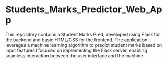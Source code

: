 # Students_Marks_Predictor_Web_App
This repository contains a Student Marks Pred, developed using Flask for the backend and basic HTML/CSS for the frontend. The application leverages a machine learning algorithm to predict student marks based on input features.I focused on implementing the Flask server, enabling seamless interaction between the user interface and the machine.

